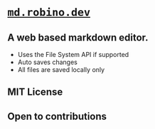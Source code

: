 # [`md.robino.dev`](https://md.robino.dev)

## A web based markdown editor.

- Uses the File System API if supported
- Auto saves changes
- All files are saved locally only

## MIT License

## Open to contributions
